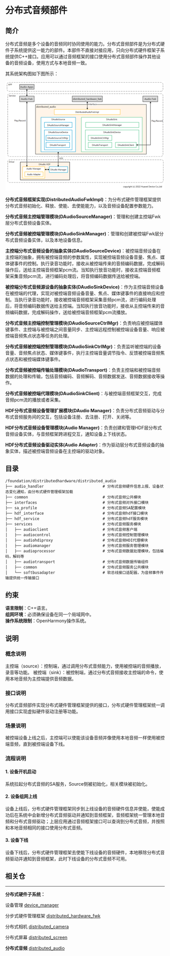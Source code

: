 # **分布式音频部件**

## **简介**

分布式音频是多个设备的音频同时协同使用的能力。分布式音频部件是为分布式硬件子系统提供这一能力的部件。本部件不直接对接应用，只向分布式硬件框架子系统提供C++接口。应用可以通过音频框架的接口使用分布式音频部件操作其他设备的音频设备，使用方式与本地音频一致。

其系统架构图如下图所示：

![](figures/distributedaudio_arch.png)

**分布式音频框架实现(DistributedAudioFwkImpl)**：为分布式硬件管理框架提供分布式音频初始化、释放、使能、去使能能力，以及音频设备配置参数能力。

**分布式音频主控端管理模块(DAudioSourceManager)**：管理和创建主控端Fwk层分布式音频设备实体。

**分布式音频被控端管理模块(DAudioSinkManager)**：管理和创建被控端Fwk层分布式音频设备实体，以及本地设备信息。

**主控端分布式音频设备的抽象实体(DAudioSourceDevice)**：被控端音频设备在主控端的抽象，拥有被控端音频的参数属性，实现被控端音频设备音量、焦点、媒体键事件的控制。执行录音功能时，接收从被控端传来的音频编码数据，完成解码操作后，送给主控端音频框架pcm流。当知执行放音功能时，接收主控端音频框架采集音频pcm流，进行编码处理后，将音频编码数据传送给被控端。

**被控端分布式音频源设备的抽象实体(DAudioSinkDevice)**：作为主控端音频设备在被控端的代理，实现对被控端音频设备音量、焦点、媒体键事件的直接响应和控制。当执行录音功能时，接收被控端音频框架采集音频pcm流，进行编码处理后，将音频编码数据传送给主控端。当知执行放音功能时，接收从主控端传来的音频编码数据，完成解码操作，送给被控端音频框架pcm流播放。

**分布式音频主控端控制管理模块(DAudioSourceCtrlMgr)**：负责响应被控端媒体键事件、主控端与被控端之间音量同步、主控端远程控制被控端设备音量、响应被控端音频焦点状态等任务的处理。

**分布式音频被控端控制管理模块(DAudioSinkCtrlMgr)**：负责监听被控端的设备音量、音频焦点状态、媒体键事件，执行主控端音量调节指令、反馈被控端音频焦点状态和被控端媒体键事件。

**分布式音频被控端传输处理模块(DAudioTransport)**：负责主控端和被控端音频数据的处理和传输，包括音频编码、音频解码、音频数据发送、音频数据接收等操作。

**分布式音频被控端代理模块(DAudioSinkClient)**：与被控端音频框架交互，完成音频pcm流的播放或者采集。

**HDF分布式音频设备管理扩展模块(DAudio Manager)**：负责分布式音频驱动与分布式音频服务间的交互，包括设备注册、去注册、打开、关闭等。

**HDF分布式音频设备管理模块(Audio Manager)**：负责创建和管理HDF层分布式音频设备实体，与音频框架跨进程交互，通知设备上下线状态。

**HDF分布式音频设备驱动实体(Audio Adapter)**：作为驱动层分布式音频设备的抽象实体，描述被控端音频设备在主控端的驱动对象。


## **目录**

```
/foundation/distributedhardware/distributed_audio
├── audio_handler                          # 分布式音频硬件信息上报、设备状态变化通知，由分布式硬件管理框架加载
├── common                                 # 分布式音频公共模块
├── interfaces                             # 分布式音频对外接口模块
├── sa_profile                             # 分布式音频SA配置模块
├── hdf_interface                          # 分布式音频hdf接口模块
├── hdf_service                            # 分布式音频hdf服务模块
├── services                               # 分布式音频服务模块
│   ├── audioclient                        # 分布式音频客户端
│   ├── audiocontrol                       # 分布式音频控制管理模块
│   ├── audiohdiproxy                      # 分布式音频HDI代理模块
│   ├── audiomanager                       # 分布式音频服务管理模块
│   ├── audioprocessor                     # 分布式音频数据处理模块，包括编码，解码等
│   ├── audiotransport                     # 分布式音频数据传输组件
│   ├── common                             # 分布式音频服务公共模块
│   └── softbusadapter                     # 软总线接口适配器，为音频事件传输提供统一传输接口
```

## **约束**
**语言限制**：C++语言。  
**组网环境**：必须确保设备在同一个局域网中。  
**操作系统限制**：OpenHarmony操作系统。  

## **说明**
### **概念说明**
主控端（source）：控制端，通过调用分布式音频能力，使用被控端的音频播放，录音等功能。
被控端（sink）：被控制端，通过分布式音频接收主控端的命令，使用本地音频为主控端提供音频数据。

### **接口说明**
分布式音频部件实现分布式硬件管理框架提供的接口，分布式硬件管理框架统一调用接口实现虚拟硬件驱动注册等功能。

### **场景说明**
被控端设备上线之后，主控端可以使能该设备音频并像使用本地音频一样使用被控端音频，直到被控端设备下线。

### **流程说明**
#### **1. 设备开机启动**
系统拉起分布式音频的SA服务，Source侧被初始化，相关模块被初始化。

#### **2. 设备组网上线**
设备上线后，分布式硬件管理框架同步到上线设备的音频硬件信息并使能，使能成功后在系统中会新增分布式音频驱动并通知到音频框架，音频框架统一管理本地音频和分布式音频驱动；上层应用通过音频框架接口可以查询到分布式音频，并按照和本地音频相同的接口使用分布式音频。

#### **3. 设备下线**
设备下线后，分布式硬件管理框架去使能下线设备的音频硬件，本地移除分布式音频驱动并通知到音频框架，此时下线设备的分布式音频不可用。

## **相关仓**
****
**分布式硬件子系统：**

设备管理
[device_manager](https://gitee.com/openharmony/distributedhardware_device_manager)

分步式硬件管理框架
[distributed_hardware_fwk](https://gitee.com/openharmony/distributedhardware_distributed_hardware_fwk)

分布式相机
[distributed_camera](https://gitee.com/openharmony/distributedhardware_distributed_camera)

分布式屏幕
[distributed_screen](https://gitee.com/openharmony/distributedhardware_distributed_screen)

**分布式音频**
[distributed_audio](http://mgit-tm.rnd.huawei.com/hmf/distributedhardware/distributed_audio)
